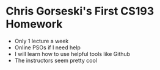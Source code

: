 # Chris Gorseski's First CS193 Homework
- Only 1 lecture a week
- Online PSOs if I need help
- I will learn how to use helpful tools like Github
- The instructors seem pretty cool
